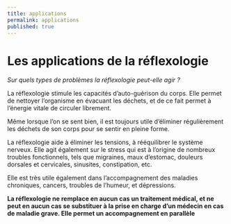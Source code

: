 ```yaml
---
title: applications
permalink: applications
published: true
---
```


# Les applications de la réflexologie

*Sur quels types de problèmes la réflexologie peut-elle agir ?*

La réflexologie stimule les capacités d’auto-guérison du corps. Elle permet de nettoyer l’organisme en évacuant les déchets, et de ce fait permet à l’énergie vitale de circuler librement.

Même lorsque l’on se sent bien, il est toujours utile d’éliminer régulièrement les déchets de son corps pour se sentir en pleine forme.

La réflexologie aide à éliminer les tensions, à rééquilibrer le système nerveux. Elle agit également sur le stress qui est à l’origine de nombreux troubles fonctionnels, tels que migraines, maux d’estomac, douleurs dorsales et cervicales, sinusites, constipation, etc.

Elle est très utile également dans l’accompagnement des maladies chroniques, cancers, troubles de l’humeur, et dépressions.

**La réflexologie ne remplace en aucun cas un traitement médical, et ne peut en aucun cas se substituer à la prise en charge d’un médecin en cas de maladie grave. Elle permet un accompagnement en parallèle**
